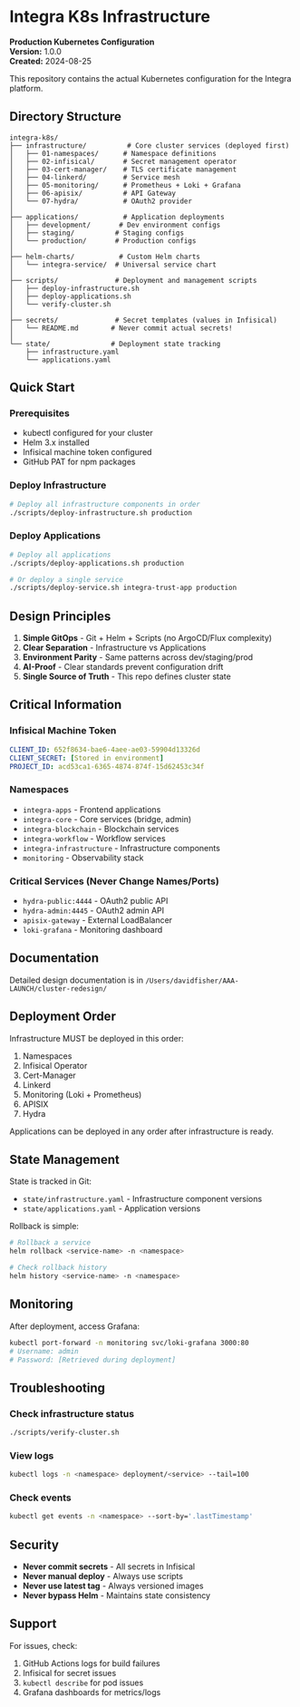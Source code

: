 # Integra K8s Infrastructure

**Production Kubernetes Configuration**  
**Version:** 1.0.0  
**Created:** 2024-08-25  

This repository contains the actual Kubernetes configuration for the Integra platform.

## Directory Structure

```
integra-k8s/
├── infrastructure/          # Core cluster services (deployed first)
│   ├── 01-namespaces/      # Namespace definitions
│   ├── 02-infisical/       # Secret management operator
│   ├── 03-cert-manager/    # TLS certificate management
│   ├── 04-linkerd/         # Service mesh
│   ├── 05-monitoring/      # Prometheus + Loki + Grafana
│   ├── 06-apisix/          # API Gateway
│   └── 07-hydra/           # OAuth2 provider
│
├── applications/           # Application deployments
│   ├── development/       # Dev environment configs
│   ├── staging/          # Staging configs
│   └── production/       # Production configs
│
├── helm-charts/           # Custom Helm charts
│   └── integra-service/  # Universal service chart
│
├── scripts/              # Deployment and management scripts
│   ├── deploy-infrastructure.sh
│   ├── deploy-applications.sh
│   └── verify-cluster.sh
│
├── secrets/              # Secret templates (values in Infisical)
│   └── README.md        # Never commit actual secrets!
│
└── state/               # Deployment state tracking
    ├── infrastructure.yaml
    └── applications.yaml
```

## Quick Start

### Prerequisites
- kubectl configured for your cluster
- Helm 3.x installed
- Infisical machine token configured
- GitHub PAT for npm packages

### Deploy Infrastructure

```bash
# Deploy all infrastructure components in order
./scripts/deploy-infrastructure.sh production
```

### Deploy Applications

```bash
# Deploy all applications
./scripts/deploy-applications.sh production

# Or deploy a single service
./scripts/deploy-service.sh integra-trust-app production
```

## Design Principles

1. **Simple GitOps** - Git + Helm + Scripts (no ArgoCD/Flux complexity)
2. **Clear Separation** - Infrastructure vs Applications
3. **Environment Parity** - Same patterns across dev/staging/prod
4. **AI-Proof** - Clear standards prevent configuration drift
5. **Single Source of Truth** - This repo defines cluster state

## Critical Information

### Infisical Machine Token
```yaml
CLIENT_ID: 652f8634-bae6-4aee-ae03-59904d13326d
CLIENT_SECRET: [Stored in environment]
PROJECT_ID: acd53ca1-6365-4874-874f-15d62453c34f
```

### Namespaces
- `integra-apps` - Frontend applications
- `integra-core` - Core services (bridge, admin)
- `integra-blockchain` - Blockchain services
- `integra-workflow` - Workflow services
- `integra-infrastructure` - Infrastructure components
- `monitoring` - Observability stack

### Critical Services (Never Change Names/Ports)
- `hydra-public:4444` - OAuth2 public API
- `hydra-admin:4445` - OAuth2 admin API
- `apisix-gateway` - External LoadBalancer
- `loki-grafana` - Monitoring dashboard

## Documentation

Detailed design documentation is in `/Users/davidfisher/AAA-LAUNCH/cluster-redesign/`

## Deployment Order

Infrastructure MUST be deployed in this order:
1. Namespaces
2. Infisical Operator
3. Cert-Manager
4. Linkerd
5. Monitoring (Loki + Prometheus)
6. APISIX
7. Hydra

Applications can be deployed in any order after infrastructure is ready.

## State Management

State is tracked in Git:
- `state/infrastructure.yaml` - Infrastructure component versions
- `state/applications.yaml` - Application versions

Rollback is simple:
```bash
# Rollback a service
helm rollback <service-name> -n <namespace>

# Check rollback history
helm history <service-name> -n <namespace>
```

## Monitoring

After deployment, access Grafana:
```bash
kubectl port-forward -n monitoring svc/loki-grafana 3000:80
# Username: admin
# Password: [Retrieved during deployment]
```

## Troubleshooting

### Check infrastructure status
```bash
./scripts/verify-cluster.sh
```

### View logs
```bash
kubectl logs -n <namespace> deployment/<service> --tail=100
```

### Check events
```bash
kubectl get events -n <namespace> --sort-by='.lastTimestamp'
```

## Security

- **Never commit secrets** - All secrets in Infisical
- **Never manual deploy** - Always use scripts
- **Never use latest tag** - Always versioned images
- **Never bypass Helm** - Maintains state consistency

## Support

For issues, check:
1. GitHub Actions logs for build failures
2. Infisical for secret issues
3. `kubectl describe` for pod issues
4. Grafana dashboards for metrics/logs